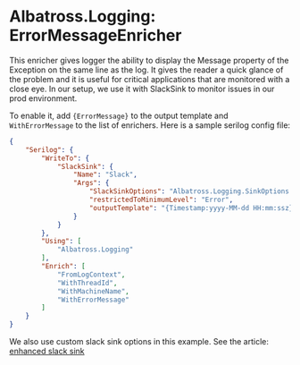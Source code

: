 # Albatross.Logging: ErrorMessageEnricher

This enricher gives logger the ability to display the Message property of the Exception on the same line as the log.  It gives the reader a quick glance of the problem and it is useful for critical applications that are monitored with a close eye.  In our setup, we use it with SlackSink to monitor issues in our prod environment.

To enable it, add `{ErrorMessage}` to the output template and `WithErrorMessage` to the list of enrichers.  Here is a sample serilog config file:
```json
{
	"Serilog": {
		"WriteTo": {
			"SlackSink": {
				"Name": "Slack",
				"Args": {
					"SlackSinkOptions": "Albatross.Logging.SinkOptions::SlackSink, Albatross.Logging",
					"restrictedToMinimumLevel": "Error",
					"outputTemplate": "{Timestamp:yyyy-MM-dd HH:mm:ssz} {MachineName} {RequestId} {SourceContext} {ThreadId} [{Level:w3}] {Message:lj}{ErrorMessage}"
				}
			}
		},
		"Using": [
			"Albatross.Logging"
		],
		"Enrich": [
			"FromLogContext",
			"WithThreadId",
			"WithMachineName",
			"WithErrorMessage"
		]
	}
}
```
We also use custom slack sink options in this example.  See the article: [enhanced slack sink](./enhanced-slacksink.md)


